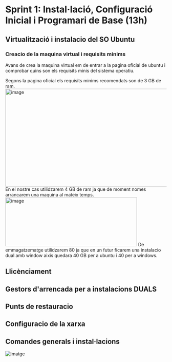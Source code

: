 
# Sprint 1: Instal·lació, Configuració Inicial i Programari de Base (13h)

## Virtualització i instalacio del SO Ubuntu

### Creacio de la maquina virtual i requisits minims
Avans de crea la maquina virtual em de entrar a la pagina  oficial de ubuntu i comprobar quins son els requisits minis del sistema operatiu.

Segons la pagina oficial els requisits minims recomendats son de 3 GB de ram.
<img width="872" height="304" alt="image" src="https://github.com/user-attachments/assets/0782f646-46cd-4cfd-a13a-617b57d53fa0" />
En el nostre cas utilidzarem 4 GB de ram ja que de moment nomes arrancarem una maquina al mateix temps.
<img width="411" height="152" alt="image" src="https://github.com/user-attachments/assets/33a609b8-addd-4abd-a6fd-2d4e26a11455" />
De emmagatzematge utilidzarem 80 ja que en un futur ficarem una instalacio dual amb window aixis quedara 40 GB per a ubuntu i 40 per a windows.



## Llicènciament
## Gestors d'arrencada per a instalacions DUALS
## Punts de restauracio 
## Configuracio de la xarxa
## Comandes generals i instal·lacions

![imatge](https://github.com/user-attachments/assets/d1a31e3a-a3d0-4b12-9447-28d087b6e680)
